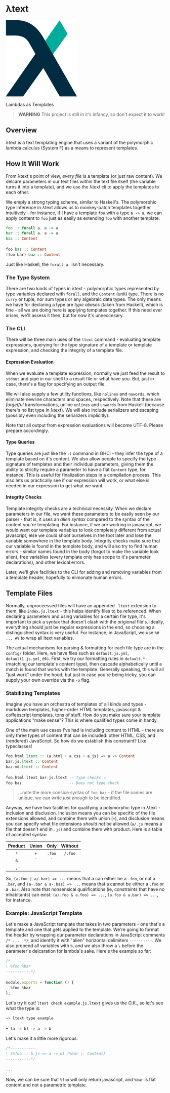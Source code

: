 λtext
=====

![ltext](nonsense/ltext.png)

Lambdas as Templates

> __WARNING__ This project is still in it's infancy, so don't expect it to work!

## Overview

λtext is a text templating engine that uses a variant of the polymorphic lambda 
calculus (System F) as a means to represent templates.

## How It Will Work

From λtext's point of view, _every file_ is a template (or just raw content). We 
delcare parameters in our text files _within_ the text file itself (the variable 
turns it into a template), and we use the λtext cli to apply the templates to 
each other.

We emply a strong typing scheme, similar to Haskell's. The polymorphic type 
inference in λtext allows us to monkey-patch templates together intuitively - 
for instance, if I have a template `foo` with a type `a -> a`, we can apply 
content to `foo` just as easily as extending `foo` with another template:

```haskell
foo :: forall a. a -> a
bar :: forall a. a -> a
baz :: Content

foo baz :: Content
(foo bar) baz :: Content
```

Just like Haskell, the `forall a.` isn't necessary.

### The Type System

There are two kinds of types in λtext - polymorphic types represented by type 
variables declared with `forall`, and the `Content` (unit) type. There is no 
`curry` or tuple, nor sum types or any algebraic data types. The only means we 
have for declaring a type are  _type aliases_ (taken from Haskell), which is 
fine - all we are doing here is applying templates together. If this need ever 
arises, we'll assess it then, but for now it's unneccesary.

### The CLI

There will be three main uses of the `ltext` command - evaluating template 
expressions, querying for the type signature of a template or template 
expression, and checking the integrity of a template file.

#### Expression Evaluation

When we evaluate a template expression, normally we just feed the result to 
`stdout` and pipe in our shell to a result file or what have you. But, just in 
case, there's a flag for specifying an output file.

We will also supply a few utility functions, like `nolines` and `nowords`, which 
eliminate newline characters and spaces, respectively. Note that these are 
_forgetful_ transformations, unline `unlines` and `unwords` from Haskell 
(because there's no list type in λtext). We will also include serializers and 
escaping (possibly even including the serializers implicitly).

Note that all output from expression evaluations will become UTF-8. Please 
prepare accordingly.

#### Type Queries

Type queries are just like the `:t` command in GHCi - they infer the type of a 
template based on it's content. We also allow people to specify the type signature of 
templates and their individual parameters, giving them the ability to strictly 
require a parameter to have a flat `Content` type, for instance. This is useful 
for finalization steps in a compilation process. This also lets us practically 
see if our expression will work, or what else is needed in our expression to get 
what we want.

#### Integrity Checks

Template integrity checks are a technical necessity. When we declare parameters 
in our file, we want these parameters to be easily seen by our parser - that is, 
it uses an _alien syntax_ compared to the syntax of the content you're 
templating. For instance, if we are working in javascript, we would want our 
template variables to look completely different from actual javascript, else 
we could shoot ourselves in the foot later and lose the variable 
somewhere in the template body. Integrity checks make sure that our variable is 
found in the template body, and will also try to find human errors - similar 
names found in the body (forgot to make the variable look alien), free variables 
(every template only has scope to it's parameter declarations), and other 
lexical errors.

Later, we'll give facilities to the CLI for adding and removing variables from a 
template header, hopefully to elimonate human errors.

## Template Files

Normally, unproceessed files will have an appended `.ltext` extension to them,
like `index.js.ltext` - this helps identify files to be referenced. When 
declaring parameters and using variables for a certain file type, it's important 
to pick a syntax that doesn't clash with the origional file's. Ideally, 
everything should just be regular expressions in the end, so choosing a 
distinguished syntax is very useful. For instance, in JavaScript, we use
`%# ... #%` to wrap all ltext variables.

The actual mechanisms for parsing & formatting for each file type are in the 
`config/` folder. Here, we have files such as `default.js.yml`, 
`default1.js.yml`, etc. First, we try our formatting rules in `default.*` 
(matching our template's content type), then cascade alphabetically until a 
match is found that works with the template. Generally speaking, this will all 
"just work" under the hood, but just in case you're being tricky, you can supply 
your own override via the `-o` flag.

### Stabilizing Templates

Imagine you have an orchestra of templates of all kinds and types - markdown 
templates, higher-order HTML templates, javascript & coffeescript templates, 
tons of stuff. How do you make sure your template applications "make sense"? 
This is where qualified types come in handy.

One of the main use cases I've had is including content to HTML - there are only 
three types of content that can be included: other HTML, CSS, and (rendered) 
JavaScript. So how do we establish this constraint? Like typeclasses!

```haskell
foo.html.ltext :: (a.html + a.css + a.js) => a -> Content
bar.js.ltext :: Content
baz.md.ltext :: Content

foo.html.ltext bar.js.ltext -- Type checks ✓
foo baz                     -- Does not type check
```

> ...note the more consice syntax of `foo baz` - if the file names are unique, we can 
> write _just enough_ to be identified.

Anyway, we have two facilities for qualifying a polymorphic type in λtext - 
inclusion and disclusion. Inclusion means you can be specific of the file 
extensions allowed, and combine them with union (`+`), and disclusion means you 
can specify what file extensions _should not_ be allowed (`a/.js` means a file 
that doesn't end in `.js`) and combine them with product. Here is a table of 
accepted syntax:

| Product | Union | Only  | Without |
|:-------:|:-----:|:-----:|:-------:|
| `*`     | `+`   | `.foo`| `/.foo` |
| `&`     | `|`   |       | `-.foo` |
| `,`     |       |       |         |

So, `(a.foo | a/.bar) => ...` means that a can either be a `.foo`, or not a 
`.bar`, and `(a-.bar & a-.baz) => ...` means that a cannot be either a `.foo` or 
a `.bar`. Also note that nonsensical qualifications (ie, constraints that have 
no inhabitants) can exist: `(a/.foo & a.foo) => ...`, `(a.foo & a.bar) => ...`, 
for instance.

### Example: JavaScript Template

Let's make a JavaScript template that takes in two parameters - one that's a 
template and one that gets applied to the template. We're going to format the 
header by wrapping our parameter declarations in JavaScript comments `/* ... 
*/`, and identify it with "alien" horizontal delimiters `----------`. We also 
prepend all variables with `%`, and we also throw a `\` before the parameter's 
delcaration for lambda's sake. Here's the example so far:

```javascript
/*-----------
\ %foo %bar
-----------*/

module.exports = function () {
  %foo %bar
};
```

Let's try it out! `ltext check example.js.ltext` gives us the O.K., so let's see 
what the type is:

```bash
~> ltext type example

➥ (a -> b) -> a -> b
```

Let's make it a little more rigorous:

```javascript
/*-----------
\ (%foo :: b.js => a -> b) (%bar :: Content)
-----------*/

...
```

Now, we can be sure that `%foo` will only return javascript, and `%bar` is flat 
content and not a parametric template.

